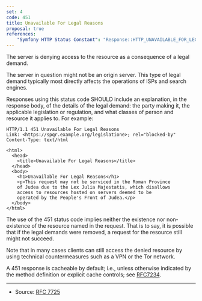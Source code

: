 ```yaml
---
set: 4
code: 451
title: Unavailable For Legal Reasons
proposal: true
references:
    "Symfony HTTP Status Constant": "Response::HTTP_UNAVAILABLE_FOR_LEGAL_REASONS"
---
```


The server is denying access to the resource as a consequence of a legal demand.

The server in question might not be an origin server. This type of legal demand
typically most directly affects the operations of ISPs and search engines.

Responses using this status code SHOULD include an explanation, in the response
body, of the details of the legal demand: the party making it, the applicable
legislation or regulation, and what classes of person and resource it applies
to. For example:

```
HTTP/1.1 451 Unavailable For Legal Reasons
Link: <https://spqr.example.org/legislatione>; rel="blocked-by"
Content-Type: text/html

<html>
  <head>
    <title>Unavailable For Legal Reasons</title>
  </head>
  <body>
    <h1>Unavailable For Legal Reasons</h1>
    <p>This request may not be serviced in the Roman Province
    of Judea due to the Lex Julia Majestatis, which disallows
    access to resources hosted on servers deemed to be
    operated by the People's Front of Judea.</p>
  </body>
</html>
```

The use of the 451 status code implies neither the existence nor non-
existence of the resource named in the request. That is to say, it is possible
that if the legal demands were removed, a request for the resource still might
not succeed.

Note that in many cases clients can still access the denied resource by using
technical countermeasures such as a VPN or the Tor network.

A 451 response is cacheable by default; i.e., unless otherwise indicated by the
method definition or explicit cache controls; see [RFC7234][2].

---

* Source: [RFC 7725][1]

[1]: <http://tools.ietf.org/html/rfc7725>
[2]: <https://tools.ietf.org/html/rfc7234>
